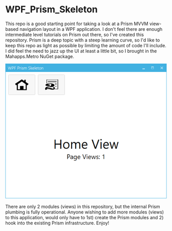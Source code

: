 # WPF_Prism_Skeleton
This repo is a good starting point for taking a look at a Prism MVVM view-based navigation layout in a WPF application.  I don't feel there are enough intermediate level tutorials on Prism out there, so I've created this repository.  Prism is a deep topic with a steep learning curve, so I'd like to keep this repo as light as possible by limiting the amount of code I'll include.  I did feel the need to jazz up the UI at least a little bit, so I brought in the Mahapps.Metro NuGet package.

![](images/WPF_Prism_Skeleton_Screenshot.png)

There are only 2 modules (views) in this repository, but the internal Prism plumbing is fully operational.  Anyone wishing to add more modules (views) to this application, would only have to 1st) create the Prism modules and 2) hook into the existing Prism infrastructure.  Enjoy!
